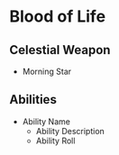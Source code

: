 # Blood of Life

## Celestial Weapon
- Morning Star

## Abilities
- Ability Name
    - Ability Description
    - Ability Roll